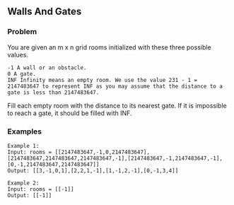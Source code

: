 ## Walls And Gates
### Problem 
You are given an m x n grid rooms initialized with these three possible values.
```
-1 A wall or an obstacle.
0 A gate.
INF Infinity means an empty room. We use the value 231 - 1 = 2147483647 to represent INF as you may assume that the distance to a gate is less than 2147483647.
```
Fill each empty room with the distance to its nearest gate. If it is impossible to reach a gate, it should be filled with INF.

### Examples
```
Example 1:
Input: rooms = [[2147483647,-1,0,2147483647],[2147483647,2147483647,2147483647,-1],[2147483647,-1,2147483647,-1],[0,-1,2147483647,2147483647]]
Output: [[3,-1,0,1],[2,2,1,-1],[1,-1,2,-1],[0,-1,3,4]]

Example 2:
Input: rooms = [[-1]]
Output: [[-1]]
```